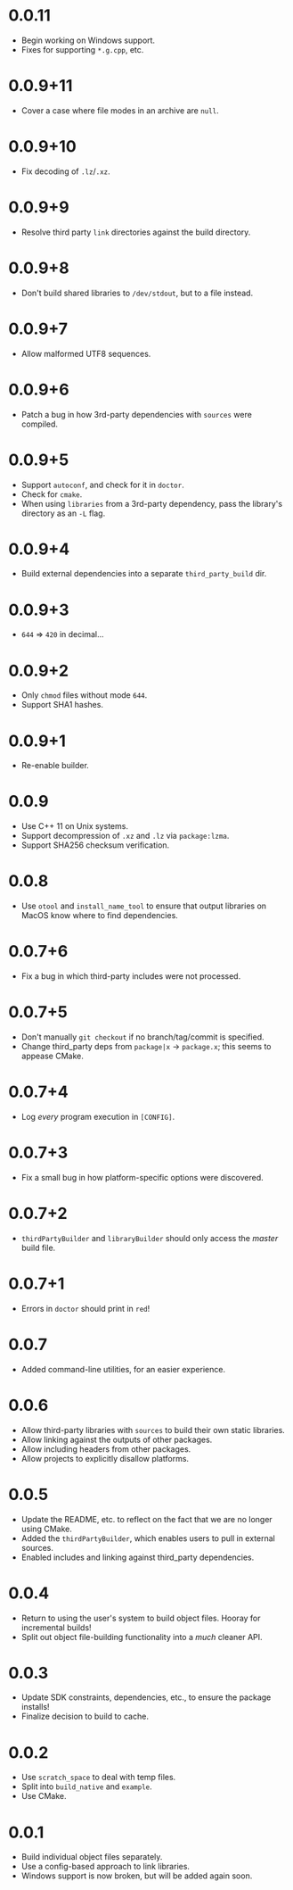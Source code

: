 # 0.0.11
* Begin working on Windows support.
* Fixes for supporting `*.g.cpp`, etc.

# 0.0.9+11
* Cover a case where file modes in an archive are `null`.

# 0.0.9+10
* Fix decoding of `.lz`/`.xz`.

# 0.0.9+9
* Resolve third party `link` directories against the build directory.

# 0.0.9+8
* Don't build shared libraries to `/dev/stdout`, but to a file instead.

# 0.0.9+7
* Allow malformed UTF8 sequences.

# 0.0.9+6
* Patch a bug in how 3rd-party dependencies with `sources` were
compiled.

# 0.0.9+5
* Support `autoconf`, and check for it in `doctor`.
* Check for `cmake`.
* When using `libraries` from a 3rd-party dependency, pass the library's directory as an `-L` flag.

# 0.0.9+4
* Build external dependencies into a separate `third_party_build`
dir.

# 0.0.9+3
* `644` => `420` in decimal...

# 0.0.9+2
* Only `chmod` files without mode `644`.
* Support SHA1 hashes.

# 0.0.9+1
* Re-enable builder.

# 0.0.9
* Use C++ 11 on Unix systems.
* Support decompression of `.xz` and `.lz` via `package:lzma`.
* Support SHA256 checksum verification.

# 0.0.8
* Use `otool` and `install_name_tool` to ensure that output
libraries on MacOS know where to find dependencies.

# 0.0.7+6
* Fix a bug in which third-party includes were not processed.

# 0.0.7+5
* Don't manually `git checkout` if no branch/tag/commit is specified.
* Change third_party deps from `package|x` -> `package.x`; this seems to appease CMake.

# 0.0.7+4
* Log *every* program execution in `[CONFIG]`.

# 0.0.7+3
* Fix a small bug in how platform-specific options were discovered.

# 0.0.7+2
* `thirdPartyBuilder` and `libraryBuilder` should only access the
*master* build file.

# 0.0.7+1
* Errors in `doctor` should print in `red`!

# 0.0.7
* Added command-line utilities, for an easier experience.

# 0.0.6
* Allow third-party libraries with `sources` to build their own
static libraries.
* Allow linking against the outputs of other packages.
* Allow including headers from other packages.
* Allow projects to explicitly disallow platforms.

# 0.0.5
* Update the README, etc. to reflect on the fact that we are no longer
using CMake.
* Added the `thirdPartyBuilder`, which enables users to pull
in external sources.
* Enabled includes and linking against third_party dependencies.

# 0.0.4
* Return to using the user's system to build object files. Hooray for incremental builds!
* Split out object file-building functionality into a *much* cleaner API.

# 0.0.3
* Update SDK constraints, dependencies, etc., to ensure the package
installs!
* Finalize decision to build to cache.

# 0.0.2
* Use `scratch_space` to deal with temp files.
* Split into `build_native` and `example`.
* Use CMake.

# 0.0.1
* Build individual object files separately.
* Use a config-based approach to link libraries.
* Windows support is now broken, but will be added again
soon.
